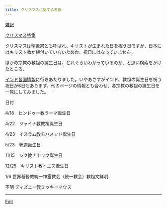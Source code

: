 ```yaml
---
title: クリスマスに関する考察
---
```

[雑記](/雑記)

[クリスマス特集](/クリスマス特集)



クリスマスは聖誕祭とも呼ばれ、キリストが生まれた日を祝う日ですが、日本にはキリスト教が根付いていないためか、祝日にはなっていません。



ほかの宗教の教祖の誕生日は、どれぐらいわかっているのか、と思い検索をかけたところ、

[インド各国情報](http://www.arukikata.co.jp/country/india.html)に行きあたりました。いやあさすがインド、教祖の誕生日を祝う祝日が6日もあります。他のページの情報とも合わせ、各宗教の教祖の誕生日を一覧にしてみました。



日付



4/18　ヒンドゥー教ラーマ誕生日

4/22　ジャイナ教教祖誕生日

4/23　イスラム教モハメッド誕生日

5/23　釈迦誕生日

11/15　シク教ナナック誕生日

12/25　キリスト教イエス誕生日



1/6   世界基督教統一神霊教会（統一教会）教祖文鮮明

不明 ディズニー教ミッキーマウス



<!--  -->


----

[Edit](https://github.com/vitroid/vitroid.github.io/edit/master/MD/クリスマスに関する考察.md)

